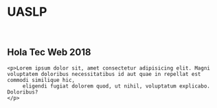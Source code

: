 


<!DOCTYPE html>
<html lang="en">
<head>
    <meta charset="UTF-8">
    <meta name="viewport" content="width=device-width, initial-scale=1.0">
    <meta http-equiv="X-UA-Compatible" content="ie=edge">
    <title>Hola mundo</title>
</head>
<body>
    <h1 >UASLP </h1>
    <br>
    <h2  >Hola Tec Web 2018 </h2>

    <p>Lorem ipsum dolor sit, amet consectetur adipisicing elit. Magni voluptatem doloribus necessitatibus id aut quae in repellat est commodi similique hic,
         eligendi fugiat dolorem quod, ut nihil, voluptatum explicabo. Doloribus?
    </p>
</body>
</html>
